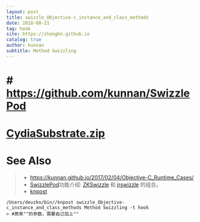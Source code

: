 ```yaml
---
layout: post
title: swizzle_Objective-c_instance_and_class_methods
date: 2018-08-21
tag: hook
site: https://zhangkn.github.io
catalog: true
author: kunnan
subtitle: Method Swizzling
---
```


# # https://github.com/kunnan/SwizzlePod

# [CydiaSubstrate.zip](https://github.com/AloneMonkey/MonkeyDevPod/blob/master/CydiaSubstrate/CydiaSubstrate.zip)



# See Also 

>*  https://kunnan.github.io/2017/02/04/Objective-C_Runtime_Cases/
>*  [SwizzlePod](https://github.com/AloneMonkey/SwizzlePod)功能介绍: [ZKSwizzle](https://github.com/alexzielenski/ZKSwizzle) 和 [jrswizzle](https://github.com/rentzsch/jrswizzle) 的组合。
>*  [knpost](https://github.com/zhangkn/KNBin/blob/master/knpost) 
>
```
/Users/devzkn/bin//knpost swizzle_Objective-c_instance_and_class_methods Method Swizzling -t hook
> #原来""的参数，需要自己加上""
```

